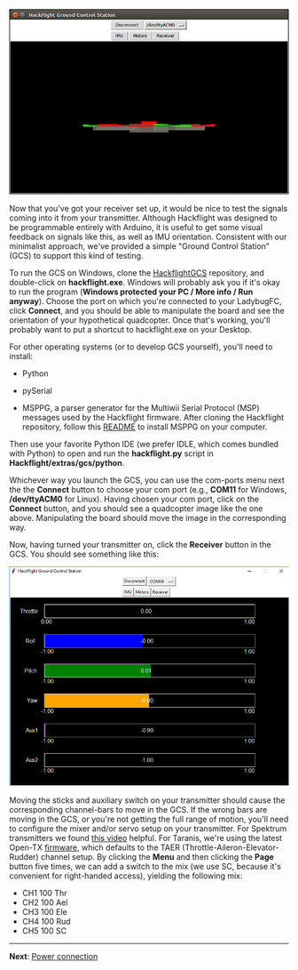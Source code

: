 <img src="images/gcs-imu.png">

<p>

Now that you've got your receiver set up, it would be nice to test the signals
coming into it from your transmitter.  Although Hackflight was designed to be
programmable entirely with Arduino, it is useful to get some visual feedback on
signals like this, as well as IMU orientation.  Consistent with our minimalist
approach, we've provided a simple "Ground Control Station" (GCS) to support
this kind of testing.  

To run the GCS on Windows, clone the
[HackflightGCS](https://github.com/simondlevy/HackflightGCS) repository, and
double-click on <b>hackflight.exe</b>.  Windows will probably ask you if it's okay to run the
program (<b>Windows protected your PC / More info / Run anyway</b>).  Choose
the port on which you're connected to your LadybugFC, click <b>Connect</b>, and
you should be able to manipulate the board and see the orientation of your
hypothetical quadcopter.  Once that's working, you'll probably want to put a
shortcut to hackflight.exe on your Desktop.

For other operating systems (or to develop GCS yourself), you'll need to install:

* Python

* pySerial

* MSPPG, a parser generator for the Multiwii
Serial Protocol (MSP) messages used by the Hackflight firmware.  After cloning
the Hackflight repository, follow this
[README](https://github.com/simondlevy/LadybugFC/tree/master/extras/parser) to
install MSPPG on your computer.  

Then use your favorite Python IDE (we prefer IDLE, which comes bundled with
Python) to open and run the <b>hackflight.py</b> script in <b>Hackflight/extras/gcs/python</b>.  

Whichever way you launch the GCS, you can use the com-ports menu next the the <b>Connect</b>
button to choose your com port (e.g., <b>COM11</b> for Windows, <b>/dev/ttyACM0</b> for Linux).
Having chosen your com port, click on the <b>Connect</b> button, and you should
see a quadcopter image like the one above.  Manipulating the board should move
the image in the corresponding way.

Now, having turned your transmitter on, click the <b>Receiver</b> button in the
GCS.  You should see something like this:

<img src="images/gcs-rx2.png"> 

<p>

Moving the sticks and auxiliary switch on your transmitter should cause the
corresponding channel-bars to move in the GCS.  If the wrong bars are moving in
the GCS, or you're not getting the full range of motion,
you'll need to configure the mixer and/or servo setup on your transmitter.  For Spektrum transmitters
we found [this video](https://www.youtube.com/watch?v=UAgq0ts0NWg) helpful.  For Taranis, we're using the latest Open-TX [firmware](http://downloads.open-tx.org/2.2/sdcard/), which defaults to the TAER (Throttle-Aileron-Elevator-Rudder) channel setup.  By clicking the <b>Menu</b> and then clicking the <b>Page</b> button five times, we can add a switch to the mix (we use SC, because it's convenient for right-handed access), yielding the following mix:

* CH1 100 Thr
* CH2 100 Ael
* CH3 100 Ele
* CH4 100 Rud
* CH5 100 SC

<hr>

<b>Next</b>: [Power connection](https://github.com/simondlevy/Hackflight/wiki/08-Power-connection)
